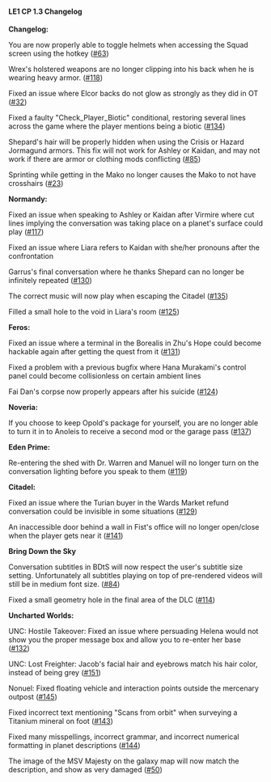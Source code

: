 #### **LE1 CP 1.3 Changelog**

**Changelog:**

You are now properly able to toggle helmets when accessing the Squad screen using the hotkey ([#63](https://github.com/henbagle/LE1CommunityPatch/issues/63))

Wrex's holstered weapons are no longer clipping into his back when he is wearing heavy armor. ([#118](https://github.com/henbagle/LE1CommunityPatch/issues/118))

Fixed an issue where Elcor backs do not glow as strongly as they did in OT ([#32](https://github.com/henbagle/LE1CommunityPatch/issues/32))

Fixed a faulty "Check_Player_Biotic" conditional, restoring several lines across the game where the player mentions being a biotic ([#134](https://github.com/henbagle/LE1CommunityPatch/issues/134))

Shepard's hair will be properly hidden when using the Crisis or Hazard Jormagund armors. This fix will not work for Ashley or Kaidan, and may not work if there are armor or clothing mods conflicting ([#85](https://github.com/henbagle/LE1CommunityPatch/issues/85))

Sprinting while getting in the Mako no longer causes the Mako to not have crosshairs ([#23](https://github.com/henbagle/LE1CommunityPatch/issues/23))



**Normandy:**

Fixed an issue when speaking to Ashley or Kaidan after Virmire where cut lines implying the conversation was taking place on a planet's surface could play ([#117](https://github.com/henbagle/LE1CommunityPatch/issues/117))

Fixed an issue where Liara refers to Kaidan with she/her pronouns after the confrontation

Garrus's final conversation where he thanks Shepard can no longer be infinitely repeated ([#130](https://github.com/henbagle/LE1CommunityPatch/issues/130))

The correct music will now play when escaping the Citadel ([#135](https://github.com/henbagle/LE1CommunityPatch/issues/135))

Filled a small hole to the void in Liara's room ([#125](https://github.com/henbagle/LE1CommunityPatch/issues/125))



**Feros:**

Fixed an issue where a terminal in the Borealis in Zhu's Hope could become hackable again after getting the quest from it ([#131](https://github.com/henbagle/LE1CommunityPatch/issues/131))

Fixed a problem with a previous bugfix where Hana Murakami's control panel could become collisionless on certain ambient lines

Fai Dan's corpse now properly appears after his suicide ([#124](https://github.com/henbagle/LE1CommunityPatch/issues/124))



**Noveria:**

If you choose to keep Opold's package for yourself, you are no longer able to turn it in to Anoleis to receive a second mod or the garage pass ([#137](https://github.com/henbagle/LE1CommunityPatch/issues/137))



**Eden Prime:**

Re-entering the shed with Dr. Warren and Manuel will no longer turn on the conversation lighting before you speak to them ([#119](https://github.com/henbagle/LE1CommunityPatch/issues/119))



**Citadel:**

Fixed an issue where the Turian buyer in the Wards Market refund conversation could be invisible in some situations ([#129](https://github.com/henbagle/LE1CommunityPatch/issues/129))

An inaccessible door behind a wall in Fist's office will no longer open/close when the player gets near it ([#141](https://github.com/henbagle/LE1CommunityPatch/issues/141))



**Bring Down the Sky**

Conversation subtitles in BDtS will now respect the user's subtitle size setting. Unfortunately all subtitles playing on top of pre-rendered videos will still be in medium font size. ([#84](https://github.com/henbagle/LE1CommunityPatch/issues/84))

Fixed a small geometry hole in the final area of the DLC ([#114](https://github.com/henbagle/LE1CommunityPatch/issues/114))



**Uncharted Worlds:** 

UNC: Hostile Takeover: Fixed an issue where persuading Helena would not show you the proper message box and allow you to re-enter her base ([#132](https://github.com/henbagle/LE1CommunityPatch/issues/132))

UNC: Lost Freighter: Jacob's facial hair and eyebrows match his hair color, instead of being grey ([#151](https://github.com/henbagle/LE1CommunityPatch/issues/151))

Nonuel: Fixed floating vehicle and interaction points outside the mercenary outpost ([#145](https://github.com/henbagle/LE1CommunityPatch/issues/145))

Fixed incorrect text mentioning "Scans from orbit" when surveying a Titanium mineral on foot ([#143](https://github.com/henbagle/LE1CommunityPatch/issues/143))

Fixed many misspellings, incorrect grammar, and incorrect numerical formatting in planet descriptions ([#144](https://github.com/henbagle/LE1CommunityPatch/issues/144))

The image of the MSV Majesty on the galaxy map will now match the description, and show as very damaged ([#50](https://github.com/henbagle/LE1CommunityPatch/issues/50))
